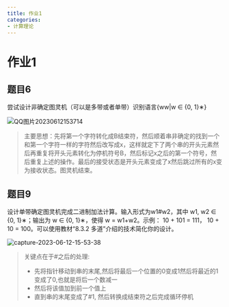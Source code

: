 ```yaml
---
title: 作业1
categories:
- 计算理论
---
```


<head>
    <script src="https://cdn.mathjax.org/mathjax/latest/MathJax.js?config=TeX-AMS-MML_HTMLorMML" type="text/javascript"></script>
    <script type="text/x-mathjax-config">
        MathJax.Hub.Config({
            tex2jax: {
            skipTags: ['script', 'noscript', 'style', 'textarea', 'pre'],
            inlineMath: [['$','$']]
            }
        });
    </script>
</head>

# 作业1

## 题目6

尝试设计非确定图灵机（可以是多带或者单带）识别语言{ww|w ∈ {0, 1}∗}  

![QQ图片20230612153714](https://typora-slater.oss-cn-beijing.aliyuncs.com/picture/QQ%E5%9B%BE%E7%89%8720230612153714.png)

> 主要思想：先将第一个字符转化成B结束符，然后顺着串非确定的找到一个和第一个字符一样的字符然后改写成x，这样就定下了两个串的开头元素然后再重复将开头元素转化为停机符号B，然后标记x之后的第一个符号，然后重复上述的操作。最后的接受状态是开头元素变成了x然后跳过所有的x变为接收状态。图灵机结束。

## 题目9

设计单带确定图灵机完成二进制加法计算。输入形式为w1#w2，其中 w1, w2 ∈ {0, 1}∗；输出为 w ∈ {0, 1}∗，使得 w = w1+w2。示例： 10 + 101 = 111， 10 + 10 = 100。可以使用教材“8.3.2 多道”介绍的技术简化你的设计。  

![capture-2023-06-12-15-53-38](https://typora-slater.oss-cn-beijing.aliyuncs.com/picture/capture-2023-06-12-15-53-38.jpg)

> 关键点在于#之后的处理:
>
> - 先将指针移动到串的末尾,然后将最后一个位置的0变成1然后将最近的1变成了0,也就是将后一个数减一
> - 然后将该值加到前一个值上
> - 直到串的末尾变成了#1, 然后转换成结束符之后完成循环停机